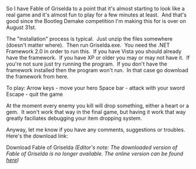 So I have Fable of Griselda to a point that it's almost starting to look like a real game and it's almost fun to play for a few minutes at least.  And that's good since the Bootleg Demake competition I'm making this for is over on August 31st.  

The "installation" process is typical.  Just unzip the files somewhere (doesn't matter where).  Then run Griselda.exe.  You need the .NET Framework 2.0 in order to run this.  If you have Vista you should already have the framework.  If you have XP or older you may or may not have it.  If you're not sure just try running the program.  If you don't have the framework installed then the program won't run.  In that case go download the framework from here.

To play:
Arrow keys - move your hero
Space bar - attack with your sword
Escape - quit the game

At the moment every enemy you kill will drop something, either a heart or a gem.  It won't work that way in the final game, but having it work that way greatly faciliates debugging your item dropping system.

Anyway, let me know if you have any comments, suggestions or troubles.  Here's the download link:

Download Fable of Griselda
_(Editor's note: The downloaded version of Fable of Griselda is no longer available. The online version can be found [here](https://fableofgriselda.com))_